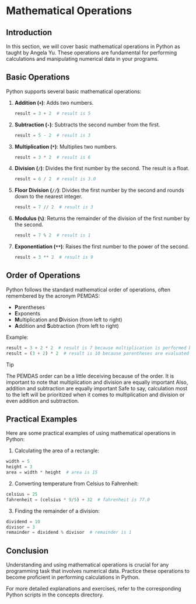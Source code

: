 # Mathematical Operations

## Introduction

In this section, we will cover basic mathematical operations in Python as taught by Angela Yu. These operations are fundamental for performing calculations and manipulating numerical data in your programs.

## Basic Operations

Python supports several basic mathematical operations:

1. **Addition (`+`)**: Adds two numbers.
    ```python
    result = 3 + 2  # result is 5
    ```

2. **Subtraction (`-`)**: Subtracts the second number from the first.
    ```python
    result = 5 - 2  # result is 3
    ```

3. **Multiplication (`*`)**: Multiplies two numbers.
    ```python
    result = 3 * 2  # result is 6
    ```

4. **Division (`/`)**: Divides the first number by the second. The result is a float.
    ```python
    result = 6 / 2  # result is 3.0
    ```

5. **Floor Division (`//`)**: Divides the first number by the second and rounds down to the nearest integer.
    ```python
    result = 7 // 2  # result is 3
    ```

6. **Modulus (`%`)**: Returns the remainder of the division of the first number by the second.
    ```python
    result = 7 % 2  # result is 1
    ```

7. **Exponentiation (`**`)**: Raises the first number to the power of the second.
    ```python
    result = 3 ** 2  # result is 9
    ```

## Order of Operations
Python follows the standard mathematical order of operations, often remembered by the acronym PEMDAS:

- **P**arentheses
- **E**xponents
- **M**ultiplication and **D**ivision (from left to right)
- **A**ddition and **S**ubtraction (from left to right)

Example:
```python
result = 3 + 2 * 2  # result is 7 because multiplication is performed before addition
result = (3 + 2) * 2  # result is 10 because parentheses are evaluated first
```
> [!TIP]
> The PEMDAS order can be a little deceiving because of the order.
> It is important to note that multiplication and division are equally important
> Also, addition and subtraction are equally important
> Safe to say, calculation most to the left will be prioritized when it comes to multiplication and division or even addition and subtraction.

## Practical Examples
Here are some practical examples of using mathematical operations in Python:

1. Calculating the area of a rectangle:

```python
width = 5
height = 3
area = width * height  # area is 15
```

2. Converting temperature from Celsius to Fahrenheit:

```python
celsius = 25
fahrenheit = (celsius * 9/5) + 32  # fahrenheit is 77.0
```

3. Finding the remainder of a division:

```python
dividend = 10
divisor = 3
remainder = dividend % divisor  # remainder is 1
```

## Conclusion

Understanding and using mathematical operations is crucial for any programming task that involves numerical data. Practice these operations to become proficient in performing calculations in Python.

For more detailed explanations and exercises, refer to the corresponding Python scripts in the concepts directory.

